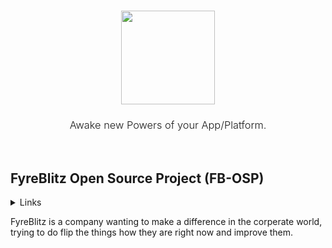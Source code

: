 <h3 align="center" style="border: none">
  <img src="https://www.fyreblitz.com/public/img/FyreBlitz.png?d=2" height="150px" />
</h3>

<h3 align="center" style="font-weight: 300">
 Awake new Powers of your App/Platform. 
</h3>
<br/>

## FyreBlitz Open Source Project (FB-OSP)

<details>
  <summary>Links</summary>
    Website: https://fyreblitz.com<br/>
    Discord: https://discord.gg/8dUwGewqfv<br/>
    YouTube: https://www.youtube.com/channel/UC8qgPZtW-NjbjvCY_bR8CVw
</details>

FyreBlitz is a company wanting to make a difference in the corperate world, trying to do flip the things how they are right now and improve them.
